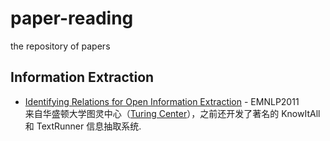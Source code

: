 paper-reading
=============

the repository of papers

## Information Extraction

* [Identifying Relations for Open Information Extraction](http://ai.cs.washington.edu/www/media/papers/reverb.pdf) - EMNLP2011  
  来自华盛顿大学图灵中心（[Turing Center](http://turing.cs.washington.edu/)），之前还开发了著名的 KnowItAll 和 TextRunner 信息抽取系统.
